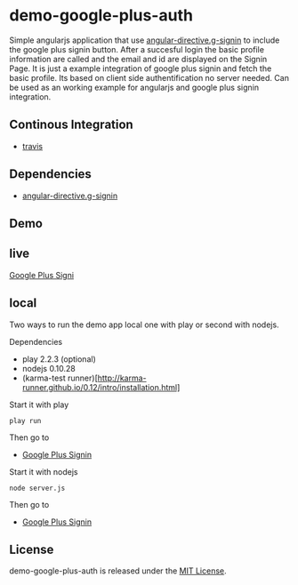 demo-google-plus-auth
==================

Simple angularjs application that use [angular-directive.g-signin](https://github.com/sirkitree/angular-directive.g-signin#example) to include the google plus signin button. After a succesful login the basic profile information are called and the email and id are displayed on the Signin Page. It is just a example integration of google plus signin and fetch the basic profile. Its based on client side authentification no server needed. Can be used as an working example for angularjs and google plus signin integration.

Continous Integration
------------
* [travis](https://travis-ci.org/pussinboots/demo-google-plus-auth)

Dependencies
------------
- [angular-directive.g-signin](https://github.com/sirkitree/angular-directive.g-signin#example)

Demo
-------------

live
------

[Google Plus Signi](https://demo-gpa.herokuapp.com/products.html)

local
------

Two ways to run the demo app local one with play or second with nodejs.

Dependencies
* play 2.2.3 (optional)
* nodejs 0.10.28
* (karma-test runner)[http://karma-runner.github.io/0.12/intro/installation.html]

Start it with play

    play run
    
Then go to
* [Google Plus Signin](http://localhost:9000/products.html)

Start it with nodejs

    node server.js
    
Then go to
* [Google Plus Signin](http://localhost:9000/products.html)

License
--------------

demo-google-plus-auth is released under the [MIT License](http://opensource.org/licenses/MIT).
